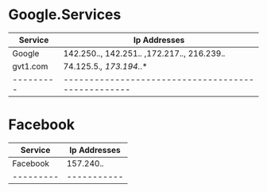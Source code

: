 # Google.Services

Service | Ip Addresses |
------- | ------------- |
Google  | 142.250.*.*, 142.251.*.* ,172.217.*.*, 216.239.*.*|
gvt1.com |74.125.5.*, 173.194.*.*| 
---------|--------------------------------------------------|



# Facebook

Service  | Ip Addresses |
-------- | ------------- |
Facebook |157.240.*.*|
---------|-----------|

